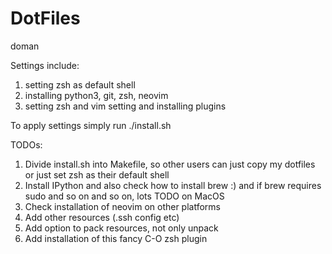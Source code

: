 # DotFiles
doman

Settings include:
1. setting zsh as default shell
2. installing python3, git, zsh, neovim
3. setting zsh and vim setting and installing plugins

To apply settings simply run ./install.sh

TODOs:
1. Divide install.sh into Makefile, so other users can just copy my dotfiles or just set zsh as their default shell
2. Install IPython and also check how to install brew :) and if brew requires sudo and so on and so on, lots TODO on MacOS
3. Check installation of neovim on other platforms
4. Add other resources (.ssh config etc)
5. Add option to pack resources, not only unpack
6. Add installation of this fancy C-O zsh plugin
